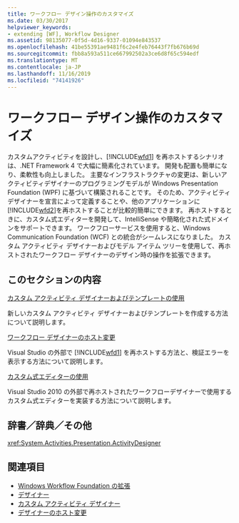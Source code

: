```yaml
---
title: ワークフロー デザイン操作のカスタマイズ
ms.date: 03/30/2017
helpviewer_keywords:
- extending [WF], Workflow Designer
ms.assetid: 98135077-0f5d-4d16-9337-01094e843537
ms.openlocfilehash: 41be55391ae9481f6c2e4feb76443f7fb676b69d
ms.sourcegitcommit: fbb8a593a511ce667992502a3ce6d8f65c594edf
ms.translationtype: MT
ms.contentlocale: ja-JP
ms.lasthandoff: 11/16/2019
ms.locfileid: "74141926"
---
```

# <a name="customizing-the-workflow-design-experience"></a>ワークフロー デザイン操作のカスタマイズ

カスタムアクティビティを設計し、[!INCLUDE[wfd1](../../../includes/wfd1-md.md)] を再ホストするシナリオは、.NET Framework 4 で大幅に簡素化されています。 開発も配置も簡単になり、柔軟性も向上しました。 主要なインフラストラクチャの変更は、新しいアクティビティデザイナーのプログラミングモデルが Windows Presentation Foundation (WPF) に基づいて構築されることです。 そのため、アクティビティ デザイナーを宣言によって定義することや、他のアプリケーションに[!INCLUDE[wfd2](../../../includes/wfd2-md.md)]を再ホストすることが比較的簡単にできます。 再ホストするときに、カスタム式エディターを開発して、IntelliSense や簡略化された式ドメインをサポートできます。 ワークフローサービスを使用すると、Windows Communication Foundation (WCF) との統合がシームレスになりました。 カスタム アクティビティ デザイナーおよびモデル アイテム ツリーを使用して、再ホストされたワークフロー デザイナーのデザイン時の操作を拡張できます。

## <a name="in-this-section"></a>このセクションの内容

 [カスタム アクティビティ デザイナーおよびテンプレートの使用](using-custom-activity-designers-and-templates.md)

 新しいカスタム アクティビティ デザイナーおよびテンプレートを作成する方法について説明します。

 [ワークフロー デザイナーのホスト変更](rehosting-the-workflow-designer.md)

 Visual Studio の外部で [!INCLUDE[wfd1](../../../includes/wfd1-md.md)] を再ホストする方法と、検証エラーを表示する方法について説明します。

 [カスタム式エディターの使用](using-a-custom-expression-editor.md)

 Visual Studio 2010 の外部で再ホストされたワークフローデザイナーで使用するカスタム式エディターを実装する方法について説明します。

## <a name="reference"></a>辞書／辞典／その他

<xref:System.Activities.Presentation.ActivityDesigner>

## <a name="see-also"></a>関連項目

- [Windows Workflow Foundation の拡張](extend.md)
- [デザイナー](./samples/designer.md)
- [カスタム アクティビティ デザイナー](./samples/custom-activity-designers.md)
- [デザイナーのホスト変更](./samples/designer-rehosting.md)
